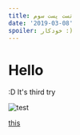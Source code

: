 ```yaml
---
title: تست پست سوم
date: '2019-03-08'
spoiler: خودکار :)
---
```


# Hello

:D It's third try

![test](deja_vu.gif)

[this](/second-post/)

